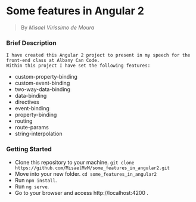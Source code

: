 # Some features in Angular 2 
> By *Misael Virissimo de Moura*

### Brief Description

```
I have created this Angular 2 project to present in my speech for the front-end class at Albany Can Code.
Within this project I have set the following features:
```

- custom-property-binding
- custom-event-binding
- two-way-data-binding
- data-binding
- directives
- event-binding
- property-binding
- routing
- route-params
- string-interpolation

### Getting Started

- Clone this repository to your machine. `git clone https://github.com/MisaelMvM/some_features_in_angular2.git`
- Move into your new folder. `cd some_features_in_angular2`
- Run `npm install`.
- Run `ng serve`.
- Go to your browser and access http://localhost:4200 .
